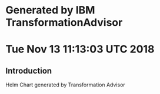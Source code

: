 # Generated by IBM TransformationAdvisor
# Tue Nov 13 11:13:03 UTC 2018
## Introduction

Helm Chart generated by Transformation Advisor
